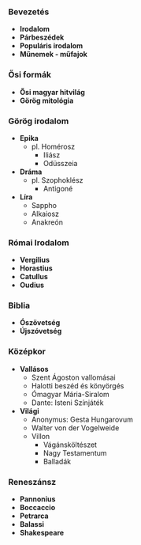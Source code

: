 ### Bevezetés
- **Irodalom**
- **Párbeszédek**
- **Populáris irodalom**
- **Műnemek - műfajok**

### Ősi formák
- **Ősi magyar hitvilág**
- **Görög mitológia**

### Görög irodalom
- **Epika**
	- pl. Homérosz
		- Iliász
		- Odüsszeia
- **Dráma**
	- pl. Szophoklész
		- Antigoné
- **Líra**
	- Sappho
	- Alkaiosz
	- Anakreón

### Római Irodalom
- **Vergilius**
- **Horastius**
- **Catullus**
- **Oudius**
### Biblia
- **Ószövetség**
- **Újszóvetség**
### Középkor
- **Vallásos**
	- Szent Ágoston vallomásai
	- Halotti beszéd és könyörgés
	- Ómagyar Mária-Siralom
	- Dante: Isteni Színjáték
- **Világi**
	- Anonymus: Gesta Hungarovum
	- Walter von der Vogelweide
	- Villon
		- Vágánsköltészet
		- Nagy Testamentum
		- Balladák
### Reneszánsz
- **Pannonius**
- **Boccaccio**
- **Petrarca**
- **Balassi**
- **Shakespeare**